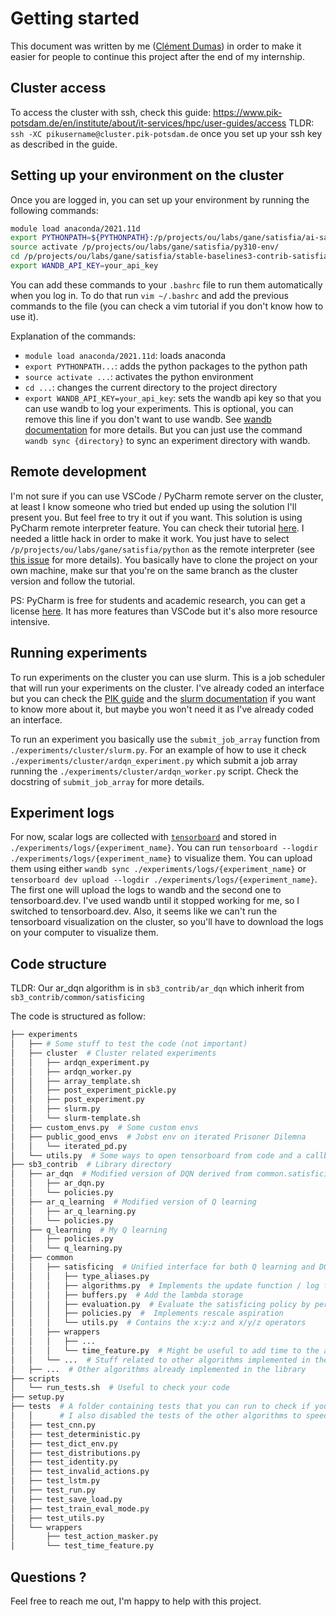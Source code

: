 # Getting started

This document was written by me ([Clément Dumas](https://github.com/Butanium)) in order to make it easier for people to continue this project after the end of my internship.

## Cluster access

To access the cluster with ssh, check this guide: https://www.pik-potsdam.de/en/institute/about/it-services/hpc/user-guides/access
TLDR: `ssh -XC pikusername@cluster.pik-potsdam.de` once you set up your ssh key as described in the guide.

## Setting up your environment on the cluster

Once you are logged in, you can set up your environment by running the following commands:

```bash
module load anaconda/2021.11d
export PYTHONPATH=${PYTHONPATH}:/p/projects/ou/labs/gane/satisfia/ai-safety-gridworlds-satisfia:/p/projects/ou/labs/gane/satisfia/stable-baselines3-contrib-satisfia
source activate /p/projects/ou/labs/gane/satisfia/py310-env/
cd /p/projects/ou/labs/gane/satisfia/stable-baselines3-contrib-satisfia/
export WANDB_API_KEY=your_api_key
```
You can add these commands to your `.bashrc` file to run them automatically when you log in. To do that run `vim ~/.bashrc` and add the previous commands to the file (you can check a vim tutorial if you don't know how to use it).

Explanation of the commands:
- `module load anaconda/2021.11d`: loads anaconda
- `export PYTHONPATH...`: adds the python packages to the python path
- `source activate ...`: activates the python environment
- `cd ...`: changes the current directory to the project directory
- `export WANDB_API_KEY=your_api_key`: sets the wandb api key so that you can use wandb to log your experiments. This is optional, you can remove this line if you don't want to use wandb. See [wandb documentation](https://docs.wandb.ai/quickstart) for more details. But you can just use the command `wandb sync {directory}` to sync an experiment directory with wandb.

## Remote development

I'm not sure if you can use VSCode / PyCharm remote server on the cluster, at least I know someone who tried but ended up using the solution I'll present you. But feel free to try it out if you want.
This solution is using PyCharm remote interpreter feature. You can check their tutorial [here](https://www.jetbrains.com/help/pycharm/configuring-remote-interpreters-via-ssh.html#ssh). I needed a little hack in order to make it work. You just have to select `/p/projects/ou/labs/gane/satisfia/python` as the remote interpreter  (see [this issue](https://youtrack.jetbrains.com/issue/PY-35978/Support-conda-with-remote-interpreters) for more details). You basically have to clone the project on your own machine, make sur that you're on the same branch as the cluster version and follow the tutorial.

PS: PyCharm is free for students and academic research, you can get a license [here](https://www.jetbrains.com/community/education/#students). It has more features than VSCode but it's also more resource intensive.

## Running experiments

To run experiments on the cluster you can use slurm. This is a job scheduler that will run your experiments on the cluster. I've already coded an interface but you can check the [PIK guide](https://www.pik-potsdam.de/en/institute/about/it-services/hpc/user-guides/slurm) and the [slurm documentation](https://slurm.schedmd.com/documentation.html) if you want to know more about it, but maybe you won't need it as I've already coded an interface. 

To run an experiment you basically use the `submit_job_array` function from `./experiments/cluster/slurm.py`. For an example of how to use it check `./experiments/cluster/ardqn_experiment.py` which submit a job array running the `./experiments/cluster/ardqn_worker.py` script. Check the docstring of `submit_job_array` for more details.


## Experiment logs

For now, scalar logs are collected with [`tensorboard`](https://www.tensorflow.org/tensorboard) and stored in `./experiments/logs/{experiment_name}`. You can run `tensorboard --logdir ./experiments/logs/{experiment_name}` to visualize them. You can upload them using either `wandb sync ./experiments/logs/{experiment_name}` or `tensorboard dev upload --logdir ./experiments/logs/{experiment_name}`. The first one will upload the logs to wandb and the second one to tensorboard.dev. I've used wandb until it stopped working for me, so I switched to tensorboard.dev. Also, it seems like we can't run the tensorboard visualization on the cluster, so you'll have to download the logs on your computer to visualize them.

## Code structure

TLDR: Our ar_dqn algorithm is in `sb3_contrib/ar_dqn` which inherit from `sb3_contrib/common/satisficing`

The code is structured as follow:
```bash
├── experiments 
│   ├── # Some stuff to test the code (not important)
│   ├── cluster  # Cluster related experiments
│   │   ├── ardqn_experiment.py
│   │   ├── ardqn_worker.py
│   │   ├── array_template.sh
│   │   ├── post_experiment_pickle.py
│   │   ├── post_experiment.py
│   │   ├── slurm.py
│   │   └── slurm-template.sh
│   ├── custom_envs.py  # Some custom envs
│   ├── public_good_envs  # Jobst env on iterated Prisoner Dilemna
│   │   └── iterated_pd.py
│   └── utils.py  # Some ways to open tensorboard from code and a callback to Make DQN tensorboard similar to AR-DQN
├── sb3_contrib  # Library directory
│   ├── ar_dqn  # Modified version of DQN derived from common.satisficing
│   │   ├── ar_dqn.py
│   │   └── policies.py
│   ├── ar_q_learning  # Modified version of Q learning
│   │   ├── ar_q_learning.py
│   │   └── policies.py
│   ├── q_learning  # My Q learning 
│   │   ├── policies.py
│   │   └── q_learning.py
│   ├── common
│   │   ├── satisficing  # Unified interface for both Q learning and DQN
│   │   │   ├── type_aliases.py
│   │   │   ├── algorithms.py  # Implements the update function / log function and predict function
│   │   │   ├── buffers.py  # Add the lambda storage
│   │   │   ├── evaluation.py  # Evaluate the satisficing policy by performing aspiration rescaling between each steps. Also contains a plt_ar function to plot some results
│   │   │   ├── policies.py  #  Implements rescale aspiration
│   │   │   └── utils.py  # Contains the x:y:z and x/y/z operators
│   │   ├── wrappers
│   │   │   ├── ...
│   │   │   └── time_feature.py  # Might be useful to add time to the agent observation. I also have my own implementation but maybe this one is better
│   │   └── ...  # Stuff related to other algorithms implemented in the library
│   ├── ...  # Other algorithms already implemented in the library
├── scripts
│   └── run_tests.sh  # Useful to check your code
├── setup.py
├── tests  # A folder containing tests that you can run to check if you didn't break anything. Disclaimer: I mostly just adapted existing test to ARDQN. 
│   │      # I also disabled the tests of the other algorithms to speed up the test. As I'm writing those lines there are still some tests that don't pass :)
│   ├── test_cnn.py
│   ├── test_deterministic.py
│   ├── test_dict_env.py
│   ├── test_distributions.py
│   ├── test_identity.py
│   ├── test_invalid_actions.py
│   ├── test_lstm.py
│   ├── test_run.py
│   ├── test_save_load.py
│   ├── test_train_eval_mode.py
│   ├── test_utils.py
│   └── wrappers
│       ├── test_action_masker.py
│       └── test_time_feature.py
```

## Questions ? 
Feel free to reach me out, I'm happy to help with this project.
